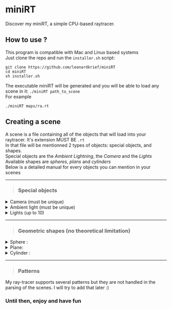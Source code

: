 # miniRT

Discover my miniRT, a simple CPU-based raytracer.

## How to use ?
This program is compatible with Mac and Linux based systems  
Just clone the repo and run the ```installer.sh``` script:  
```
git clone https://github.com/leonardkrief/miniRT
cd miniRT
sh installer.sh
```

The executable miniRT will be generated and you will be able to load any scene in it: ```./miniRT path_to_scene```  
For example
```
./miniRT maps/ra.rt
```

## Creating a scene

A scene is a file containing all of the objects that will load into your raytracer. It's extension MUST BE ```.rt```  
In that file will be mentionned 2 types of objects: special objects, and shapes.  
Special objects are the *Ambient Lightning*, the *Camera* and the *Lights*  
Available shapes are *spheres*, *plans* and *cylinders*  
Below is a detailed manual for every objects you can mention in your scenes
***

> ### Special objects
<details>
<summary> Camera (must be unique) </summary>
```
C xPos,yPos,zPos xDir,yDir,zDir   FOV
```
`Pos` is the camera position point.

`Dir` is the camera orientation vector.

`FOV` is the field of view.
</details>

<details>
<summary> Ambient light (must be unique) </summary>

```
A   Ratio   R,G,B
```

`Ratio` is the intensity of the light, in range `[0;1]`.

`R,G,B` is the color of the ambient light, each component is in range `[0;255]`. 
</details>

<details>
<summary>Lights (up to 10)</summary>
```
L   xPos,yPos,zPos   Ratio   R,G,B
```

`Pos` is the light position point.

`Ratio` is the intensity of the light, in range `[0;1]`.

`R,G,B` is the color of the light, each component is in range `[0;255]`. 
</details>

***

> ### Geometric shapes (no theoretical limitation)
<details>
<summary>Sphere :</summary>

```
sp    xPos,yPos,zPos    Radius    R,G,B
```

`Pos` is a point describing the sphere position.

`R,G,B` is the color of the sphere, each component is between range `[0;255]`. 

`Radius` is the radius of the sphere.
</details>

<details>
	<summary>Plane:</summary>

```
pl    xPos,yPos,zPos    xDir,yDir,zDir    R,G,B
```

`Pos` is a point describing the plane position.

`Dir` is a vector orienting the plane.

`R,G,B` is the color of the plane, each component is between range `[0;255]`. 
</details>

<details>
	<summary>Cylinder :</summary>

```
cy    xPos,yPos,zPos    xDir,yDir,zDir    Lenght    Diameter    R,G,B
```

`Pos` is a point describing the cylinder position.

`Dir` is a vector orienting the cylinder.

`R,G,B` is the color of the cylinder, each component is between range `[0;255]`. 

`Lenght` and `Diameter` cannot be negative.
</details>

***

> ### Patterns
My ray-tracer supports several patterns but they are not handled in the parsing of the scenes. I will try to add that later :)

### Until then, enjoy and have fun
